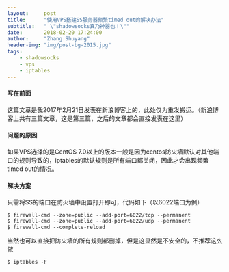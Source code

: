 ```yaml
---
layout:     post
title:      "使用VPS搭建SS服务器频繁timed out的解决办法"
subtitle:   " \"shadowsocks真乃神器也！\""
date:       2018-02-20 17:24:00
author:     "Zhang Shuyang"
header-img: "img/post-bg-2015.jpg"
tags:
    - shadowsocks
    - vps
    - iptables
---
```


#### 写在前面
这篇文章是我2017年2月21日发表在新浪博客上的，此处仅为重发搬运。（新浪博客上共有三篇文章，这是第三篇，之后的文章都会直接发表在这里）

#### 问题的原因
如果VPS选择的是CentOS 7.0以上的版本一般是因为centos防火墙默认对其他端口的规则导致的，iptables的默认规则是所有端口都关闭，因此才会出现频繁timed out的情况。

#### 解决方案
只需将SS的端口在防火墙中设置打开即可，代码如下（以6022端口为例）

`$ firewall-cmd --zone=public --add-port=6022/tcp --permanent`  
`$ firewall-cmd --zone=public --add-port=6022/udp --permanent`  
`$ firewall-cmd --complete-reload`  

当然也可以直接把防火墙的所有规则都删掉，但是这显然是不安全的，不推荐这么做  

`$ iptables -F`  

